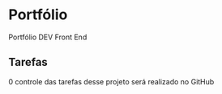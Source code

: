 # Portfólio

Portfólio DEV Front End

## Tarefas

0 controle das tarefas desse projeto será realizado no GitHub
